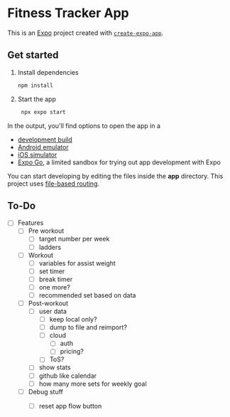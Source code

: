 # Fitness Tracker App

This is an [Expo](https://expo.dev) project created with [`create-expo-app`](https://www.npmjs.com/package/create-expo-app).

## Get started

1. Install dependencies

   ```bash
   npm install
   ```

2. Start the app

   ```bash
    npx expo start
   ```

In the output, you'll find options to open the app in a

- [development build](https://docs.expo.dev/develop/development-builds/introduction/)
- [Android emulator](https://docs.expo.dev/workflow/android-studio-emulator/)
- [iOS simulator](https://docs.expo.dev/workflow/ios-simulator/)
- [Expo Go](https://expo.dev/go), a limited sandbox for trying out app development with Expo

You can start developing by editing the files inside the **app** directory. This project uses [file-based routing](https://docs.expo.dev/router/introduction).

## To-Do
- [ ] Features
    - [ ] Pre workout
        - [ ] target number per week
        - [ ] ladders
    - [ ] Workout
        - [ ] variables for assist weight
        - [ ] set timer
        - [ ] break timer
        - [ ] one more?
        - [ ] recommended set based on data
    - [ ] Post-workout
        - [ ] user data 
            - [ ] keep local only?
            - [ ] dump to file and reimport?
            - [ ] cloud
                - [ ] auth
                - [ ] pricing?
            - [ ] ToS?
        - [ ] show stats
        - [ ] github like calendar
        - [ ] how many more sets for weekly goal
    - [ ] Debug stuff
        - [ ] reset app flow button

